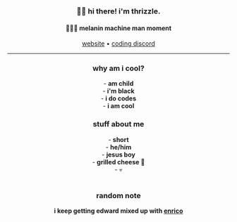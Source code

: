 <h3 align="center">👋🏽 hi there! i'm thrizzle.</h3>
<h4 align="center">👨🏽‍💻 melanin machine man moment</h4>
<p align="center">
  <a href="https://terabyteis.me">website</a> • <a href="https://discord.gg/28Gjjpmjjn">coding discord</a>
</p>

<hr/>
<h3 align="center">why am i cool?</h3>
<p align="center">
  - <b>am child</b><br/>
  - <b>i'm black</b><br/>
  - <b>i do codes</b><br/>
  - <b>i am cool</b><br/>
</p>

<h3 align="center">stuff about me</h3>
<p align="center">
- <b>short</b><br/>
- <b>he/him</b><br/>
- <b>jesus boy</b><br/>
- <b>grilled cheese 🥪</b><br/>
- 💀<br/><br/>
</p>

<h3 align="center">random note</h3>
<p align="center"><b>i keep getting edward mixed up with <a href="https://fermi.terabyteis.me">enrico</a></b></p>
